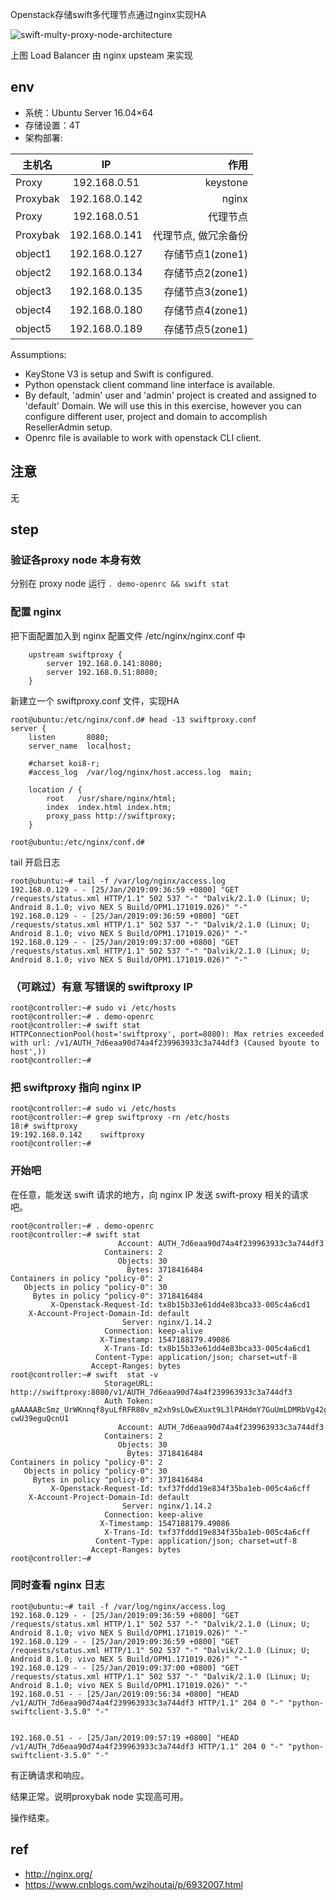 
Openstack存储swift多代理节点通过nginx实现HA

![swift-multy-proxy-node-architecture](https://res.cloudinary.com/dmtixvmgt/image/upload/v1548240314/swift-multy-proxy-node-architecture_cjcb3m.jpg)

上图 Load Balancer 由 nginx upsteam 来实现

## env

- 系统：Ubuntu Server 16.04×64 
- 存储设置：4T
- 架构部署: 

| 主机名   |     IP      |  作用 |
|----------|:-------------:|------:|
| Proxy |  192.168.0.51 | keystone |
| Proxybak  |        192.168.0.142   |    nginx | 
| Proxy |  192.168.0.51 | 代理节点  |
| Proxybak  |        192.168.0.141   |    代理节点, 做冗余备份| 
| object1      |     192.168.0.127    |     存储节点1(zone1)| 
| object2      |     192.168.0.134    |     存储节点2(zone1)| 
| object3      |     192.168.0.135    |     存储节点3(zone1)| 
| object4      |    192.168.0.180     |     存储节点4(zone1)| 
| object5      |    192.168.0.189     |     存储节点5(zone1)| 

Assumptions:

- KeyStone V3 is setup and Swift is configured. 
- Python openstack client command line interface is available.
- By default, 'admin' user and 'admin' project is created and assigned to 'default' Domain.  We will use this in this exercise, however you can configure different user, project and domain to accomplish ResellerAdmin setup.
- Openrc file is available to work with openstack CLI client.
 

## 注意

无
## step


### 验证各proxy node 本身有效

分别在 proxy node 运行 `. demo-openrc && swift stat` 

### 配置 nginx

把下面配置加入到 nginx 配置文件 /etc/nginx/nginx.conf 中

```
    upstream swiftproxy { 
        server 192.168.0.141:8080; 
        server 192.168.0.51:8080; 
    }
```

新建立一个 swiftproxy.conf 文件，实现HA

```shell
root@ubuntu:/etc/nginx/conf.d# head -13 swiftproxy.conf 
server {
    listen       8080;
    server_name  localhost;

    #charset koi8-r;
    #access_log  /var/log/nginx/host.access.log  main;

    location / {
        root   /usr/share/nginx/html;
        index  index.html index.htm;
        proxy_pass http://swiftproxy; 
    }

root@ubuntu:/etc/nginx/conf.d# 
```

tail 开启日志

```shell
root@ubuntu:~# tail -f /var/log/nginx/access.log 
192.168.0.129 - - [25/Jan/2019:09:36:59 +0800] "GET /requests/status.xml HTTP/1.1" 502 537 "-" "Dalvik/2.1.0 (Linux; U; Android 8.1.0; vivo NEX S Build/OPM1.171019.026)" "-"
192.168.0.129 - - [25/Jan/2019:09:36:59 +0800] "GET /requests/status.xml HTTP/1.1" 502 537 "-" "Dalvik/2.1.0 (Linux; U; Android 8.1.0; vivo NEX S Build/OPM1.171019.026)" "-"
192.168.0.129 - - [25/Jan/2019:09:37:00 +0800] "GET /requests/status.xml HTTP/1.1" 502 537 "-" "Dalvik/2.1.0 (Linux; U; Android 8.1.0; vivo NEX S Build/OPM1.171019.026)" "-"
```

### （可跳过）有意 写错误的 swiftproxy IP 


```shell
root@controller:~# sudo vi /etc/hosts
root@controller:~# . demo-openrc 
root@controller:~# swift stat
HTTPConnectionPool(host='swiftproxy', port=8080): Max retries exceeded with url: /v1/AUTH_7d6eaa90d74a4f239963933c3a744df3 (Caused byoute to host',))
root@controller:~# 
```

### 把 swiftproxy 指向 nginx IP

```shell
root@controller:~# sudo vi /etc/hosts
root@controller:~# grep swiftproxy -rn /etc/hosts
18:# swiftproxy
19:192.168.0.142    swiftproxy
root@controller:~# 
```

### 开始吧

在任意，能发送 swift 请求的地方，向 nginx IP 发送 swift-proxy 相关的请求吧。

```shell
root@controller:~# . demo-openrc 
root@controller:~# swift stat
                        Account: AUTH_7d6eaa90d74a4f239963933c3a744df3
                     Containers: 2
                        Objects: 30
                          Bytes: 3718416484
Containers in policy "policy-0": 2
   Objects in policy "policy-0": 30
     Bytes in policy "policy-0": 3718416484
         X-Openstack-Request-Id: tx8b15b33e61dd4e83bca33-005c4a6cd1
    X-Account-Project-Domain-Id: default
                         Server: nginx/1.14.2
                     Connection: keep-alive
                    X-Timestamp: 1547188179.49086
                     X-Trans-Id: tx8b15b33e61dd4e83bca33-005c4a6cd1
                   Content-Type: application/json; charset=utf-8
                  Accept-Ranges: bytes
root@controller:~# swift  stat -v
                     StorageURL: http://swiftproxy:8080/v1/AUTH_7d6eaa90d74a4f239963933c3a744df3
                     Auth Token: gAAAAABcSmz_UrWKnnqf8yuLfRFR80v_m2xh9sLOwEXuxt9L3lPAHdmY7GuUmLDMRbVg42gDsuY20tI67lxWXk-cwU39eguQcnU1
                        Account: AUTH_7d6eaa90d74a4f239963933c3a744df3
                     Containers: 2
                        Objects: 30
                          Bytes: 3718416484
Containers in policy "policy-0": 2
   Objects in policy "policy-0": 30
     Bytes in policy "policy-0": 3718416484
         X-Openstack-Request-Id: txf37fddd19e834f35ba1eb-005c4a6cff
    X-Account-Project-Domain-Id: default
                         Server: nginx/1.14.2
                     Connection: keep-alive
                    X-Timestamp: 1547188179.49086
                     X-Trans-Id: txf37fddd19e834f35ba1eb-005c4a6cff
                   Content-Type: application/json; charset=utf-8
                  Accept-Ranges: bytes
root@controller:~# 
```
### 同时查看 nginx 日志

```shell
root@ubuntu:~# tail -f /var/log/nginx/access.log 
192.168.0.129 - - [25/Jan/2019:09:36:59 +0800] "GET /requests/status.xml HTTP/1.1" 502 537 "-" "Dalvik/2.1.0 (Linux; U; Android 8.1.0; vivo NEX S Build/OPM1.171019.026)" "-"
192.168.0.129 - - [25/Jan/2019:09:36:59 +0800] "GET /requests/status.xml HTTP/1.1" 502 537 "-" "Dalvik/2.1.0 (Linux; U; Android 8.1.0; vivo NEX S Build/OPM1.171019.026)" "-"
192.168.0.129 - - [25/Jan/2019:09:37:00 +0800] "GET /requests/status.xml HTTP/1.1" 502 537 "-" "Dalvik/2.1.0 (Linux; U; Android 8.1.0; vivo NEX S Build/OPM1.171019.026)" "-"
192.168.0.51 - - [25/Jan/2019:09:56:34 +0800] "HEAD /v1/AUTH_7d6eaa90d74a4f239963933c3a744df3 HTTP/1.1" 204 0 "-" "python-swiftclient-3.5.0" "-"


192.168.0.51 - - [25/Jan/2019:09:57:19 +0800] "HEAD /v1/AUTH_7d6eaa90d74a4f239963933c3a744df3 HTTP/1.1" 204 0 "-" "python-swiftclient-3.5.0" "-"
```

有正确请求和响应。


结果正常。说明proxybak node 实现高可用。

操作结束。


## ref

- http://nginx.org/
- https://www.cnblogs.com/wzjhoutai/p/6932007.html
